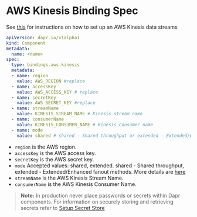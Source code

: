 # AWS Kinesis Binding Spec

See [this](https://aws.amazon.com/kinesis/data-streams/getting-started/) for instructions on how to set up an AWS Kinesis data streams

```yml
apiVersion: dapr.io/v1alpha1
kind: Component
metadata:
  name: <name>
spec:
  type: bindings.aws.kinesis
  metadata:
  - name: region
    value: AWS_REGION #replace
  - name: accessKey
    value: AWS_ACCESS_KEY # replace
  - name: secretKey
    value: AWS_SECRET_KEY #replace
  - name: streamName
    value: KINESIS_STREAM_NAME # Kinesis stream name
  - name: consumerName 
    value: KINESIS_CONSUMER_NAME # Kinesis consumer name 
  - name: mode
    value: shared # shared - Shared throughput or extended - Extended/Enhanced fanout
```

- `region` is the AWS region.
- `accessKey` is the AWS access key.
- `secretKey` is the AWS secret key.
- `mode` Accepted values: shared, extended. shared - Shared throughput, extended - Extended/Enhanced fanout methods. More details are [here](https://docs.aws.amazon.com/streams/latest/dev/building-consumers.html)
- `streamName` is the AWS Kinesis Stream Name.
- `consumerName` is the AWS Kinesis Consumer Name.


> **Note:** In production never place passwords or secrets within Dapr components. For information on securely storing and retrieving secrets refer to [Setup Secret Store](../../../howto/setup-secret-store)

